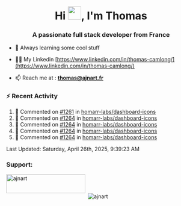 <h1 align="center">Hi <img height="35px" src="https://raw.githubusercontent.com/MartinHeinz/MartinHeinz/master/wave.gif" width="35px"/>, I'm Thomas</h1>
<h3 align="center">A passionate full stack developer from France</h3>

- 🌱 Always learning some cool stuff 

- 👨‍💻 My Linkedin [https://www.linkedin.com/in/thomas-camlong/](https://www.linkedin.com/in/thomas-camlong/)

- 📫 Reach me at : **thomas@ajnart.fr**

### :zap: Recent Activity

<!--RECENT_ACTIVITY:start-->
1. 💬 Commented on [#1261](https://github.com/homarr-labs/dashboard-icons/pull/1261#issuecomment-2830825800) in [homarr-labs/dashboard-icons](https://github.com/homarr-labs/dashboard-icons)<br>
2. 💬 Commented on [#1264](https://github.com/homarr-labs/dashboard-icons/pull/1264#discussion_r2060160575) in [homarr-labs/dashboard-icons](https://github.com/homarr-labs/dashboard-icons)<br>
3. 💬 Commented on [#1264](https://github.com/homarr-labs/dashboard-icons/pull/1264#discussion_r2060162358) in [homarr-labs/dashboard-icons](https://github.com/homarr-labs/dashboard-icons)<br>
4. 💬 Commented on [#1264](https://github.com/homarr-labs/dashboard-icons/pull/1264#discussion_r2058816978) in [homarr-labs/dashboard-icons](https://github.com/homarr-labs/dashboard-icons)<br>
5. 💬 Commented on [#1264](https://github.com/homarr-labs/dashboard-icons/pull/1264#discussion_r2060163574) in [homarr-labs/dashboard-icons](https://github.com/homarr-labs/dashboard-icons)<br>
<!--RECENT_ACTIVITY:end-->

<!--RECENT_ACTIVITY:last_update-->
Last Updated: Saturday, April 26th, 2025, 9:39:23 AM
<!--RECENT_ACTIVITY:last_update_end-->
<h3 align="left">Support:</h3>
<p><a href="https://ko-fi.com/ajnart"> <img align="left" src="https://cdn.ko-fi.com/cdn/kofi3.png?v=3" height="50" width="210" alt="ajnart" /></a></p><br><br>

<p>&nbsp;<img align="center" src="https://github-readme-stats.vercel.app/api?username=ajnart&show_icons=true&theme=tokyonight&locale=en" alt="ajnart" /></p>

